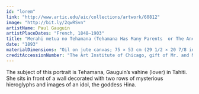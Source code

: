 ```yaml
---
id: "lorem"
link: "http://www.artic.edu/aic/collections/artwork/60812"
image: "http://bit.ly/2qwRSvn"
artistName: Paul Gauguin
artistPlaceDates: "French, 1848–1903"
title: "Merahi metua no Tehamana (Tehamana Has Many Parents  or The Ancestors of Tehamana)"
date: "1893"
materialDimensions: "Oil on jute canvas; 75 × 53 cm (29 1/2 × 20 7/8 in.)"
creditAccessionNumber: "The Art Institute of Chicago, gift of Mr. and Mrs. Charles Deering McCormick, 1980.613"
---
```


The subject of this portrait is Tehamana, Gauguin’s vahine (lover) in Tahiti. She sits in front of a wall decorated with two rows of mysterious hieroglyphs and images of an idol, the goddess Hina.
